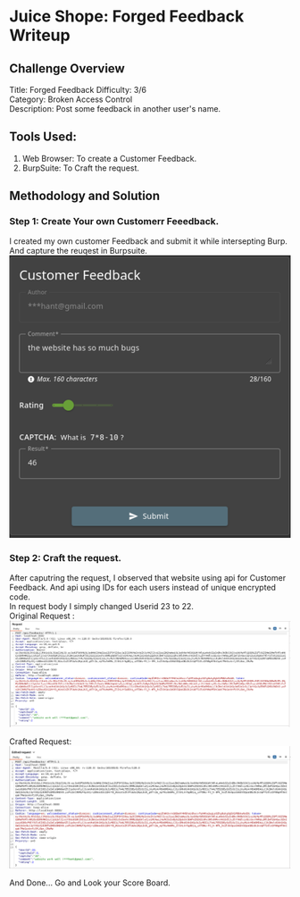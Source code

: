 # Juice Shope: Forged Feedback Writeup

## Challenge Overview  
Title: Forged Feedback
Difficulty: 3/6  
Category: Broken Access Control  
Description: Post some feedback in another user's name.  

## Tools Used:  
1. Web Browser: To create a Customer Feedback.    
2. BurpSuite: To Craft the request.  

## Methodology and Solution

### Step 1: Create Your own Customerr Feeedback.  
I created my own customer Feedback and submit it while intersepting Burp. And capture the reuqest in Burpsuite.  
![My Images](../Images/Feedback.png) 

### Step 2: Craft the request.  
After caputring the request, I observed that website using api for Customer Feedback. And api using IDs for each users instead of unique encrypted code.  
In request body I simply changed Userid 23 to 22.  
Original Request :  
![My Images](../Images/Feed1.png)

Crafted Request: 
![My Images](../Images/Feed2.png)  

And Done... Go and Look your Score Board.  
